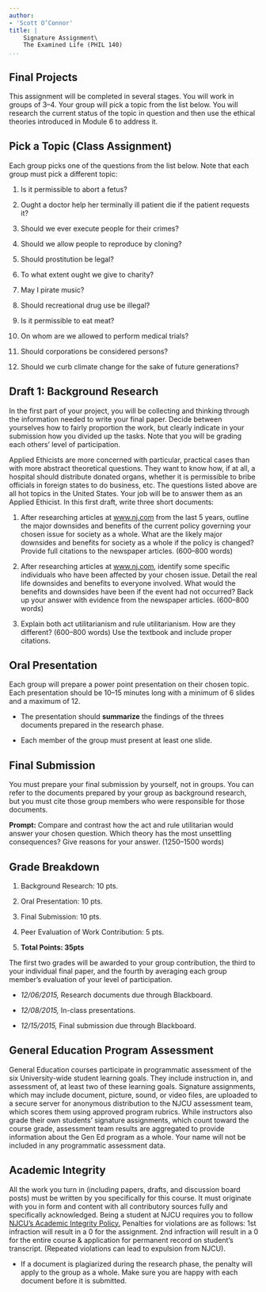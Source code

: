```yaml
---
author:
- 'Scott O’Connor'
title: |
    Signature Assignment\
    The Examined Life (PHIL 140)
...
```


Final Projects
--------------

This assignment will be completed in several stages. You will work in
groups of 3–4. Your group will pick a topic from the list below. You
will research the current status of the topic in question and then use
the ethical theories introduced in Module 6 to address it.

Pick a Topic (Class Assignment)
-------------------------------

Each group picks one of the questions from the list below. Note that
each group must pick a different topic:

1.  Is it permissible to abort a fetus?

2.  Ought a doctor help her terminally ill patient die if the patient
    requests it?

3.  Should we ever execute people for their crimes?

4.  Should we allow people to reproduce by cloning?

5.  Should prostitution be legal?

6.  To what extent ought we give to charity?

7.  May I pirate music?

8.  Should recreational drug use be illegal?

9.  Is it permissible to eat meat?

10. On whom are we allowed to perform medical trials?

11. Should corporations be considered persons?

12. Should we curb climate change for the sake of future generations?

Draft 1: Background Research
----------------------------

In the first part of your project, you will be collecting and thinking
through the information needed to write your final paper. Decide between
yourselves how to fairly proportion the work, but clearly indicate in
your submission how you divided up the tasks. Note that you will be
grading each others’ level of participation.

Applied Ethicists are more concerned with particular, practical cases
than with more abstract theoretical questions. They want to know how, if
at all, a hospital should distribute donated organs, whether it is
permissible to bribe officials in foreign states to do business, etc.
The questions listed above are all hot topics in the United States. Your
job will be to answer them as an Applied Ethicist. In this first draft,
write three short documents:

1.  After researching articles at www.nj.com from the last 5 years,
    outline the major downsides and benefits of the current policy
    governing your chosen issue for society as a whole. What are the
    likely major downsides and benefits for society as a whole if the
    policy is changed? Provide full citations to the newspaper articles.
    (600–800 words)

2.  After researching articles at www.nj.com, identify some specific
    individuals who have been affected by your chosen issue. Detail the
    real life downsides and benefits to everyone involved. What would
    the benefits and downsides have been if the event had not occurred?
    Back up your answer with evidence from the newspaper articles.
    (600–800 words)

3.  Explain both act utilitarianism and rule utilitarianism. How are
    they different? (600–800 words) Use the textbook and include
    proper citations.

Oral Presentation
-----------------

Each group will prepare a power point presentation on their chosen
topic. Each presentation should be 10–15 minutes long with a minimum of
6 slides and a maximum of 12.

-   The presentation should **summarize** the findings of the threes
    documents prepared in the research phase.

-   Each member of the group must present at least one slide.

Final Submission
----------------

You must prepare your final submission by yourself, not in groups. You
can refer to the documents prepared by your group as background
research, but you must cite those group members who were responsible for
those documents.

**Prompt:** Compare and contrast how the act and rule utilitarian would
answer your chosen question. Which theory has the most unsettling
consequences? Give reasons for your answer. (1250–1500 words)

Grade Breakdown
---------------

1.  Background Research: 10 pts.

2.  Oral Presentation: 10 pts.

3.  Final Submission: 10 pts.

4.  Peer Evaluation of Work Contribution: 5 pts.

5.  **Total Points: 35pts**

The first two grades will be awarded to your group contribution, the
third to your individual final paper, and the fourth by averaging each
group member’s evaluation of your level of participation.

-   *12/06/2015,* Research documents due through Blackboard.

-   *12/08/2015,* In-class presentations.

-   *12/15/2015,* Final submission due through Blackboard.

General Education Program Assessment
------------------------------------

General Education courses participate in programmatic assessment of the
six University-wide student learning goals. They include instruction in,
and assessment of, at least two of these learning goals. Signature
assignments, which may include document, picture, sound, or video files,
are uploaded to a secure server for anonymous distribution to the NJCU
assessment team, which scores them using approved program rubrics. While
instructors also grade their own students’ signature assignments, which
count toward the course grade, assessment team results are aggregated to
provide information about the Gen Ed program as a whole. Your name will
not be included in any programmatic assessment data.

Academic Integrity
------------------

All the work you turn in (including papers, drafts, and discussion board
posts) must be written by you specifically for this course. It must
originate with you in form and content with all contributory sources
fully and specifically acknowledged. Being a student at NJCU requires
you to follow [NJCU’s Academic Integrity
Policy.](http://www.njcu.edu/uploadedFiles/About_NJCU/Governance_and_Organization/University_Senate/Policies/Academic%20INTEGRITY%20POLICY%20FINAL%202-04.pdf)
Penalties for violations are as follows: 1st infraction will result in a
0 for the assignment. 2nd infraction will result in a 0 for the entire
course & application for permanent record on student’s transcript.
(Repeated violations can lead to expulsion from NJCU).

-   If a document is plagiarized during the research phase, the penalty
    will apply to the group as a whole. Make sure you are happy with
    each document before it is submitted.

